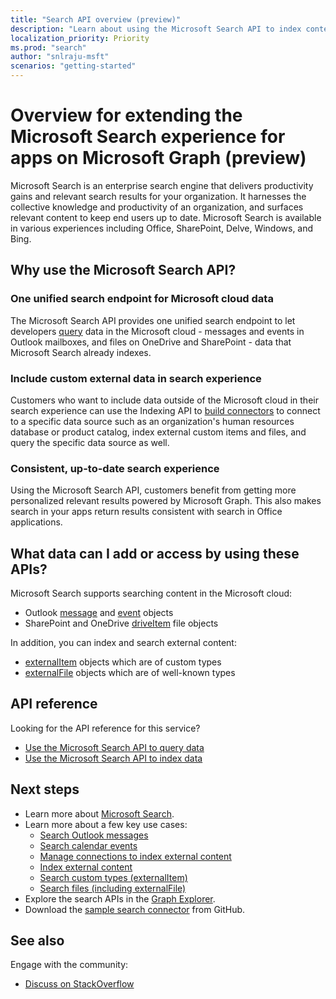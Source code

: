 ```yaml
---
title: "Search API overview (preview)"
description: "Learn about using the Microsoft Search API to index content and add search across your Office & indexed content into your apps."
localization_priority: Priority
ms.prod: "search"
author: "snlraju-msft"
scenarios: "getting-started"
---
```


# Overview for extending the Microsoft Search experience for apps on Microsoft Graph (preview)

Microsoft Search is an enterprise search engine that delivers productivity gains and relevant search results for your organization. It harnesses the collective knowledge and productivity of an organization, and surfaces relevant content to keep end users up to date. Microsoft Search is available in various experiences including Office, SharePoint, Delve, Windows, and Bing.

<!-- markdownlint-disable MD026 -->
## Why use the Microsoft Search API?

### One unified search endpoint for Microsoft cloud data

The Microsoft Search API provides one unified search endpoint to let developers [query](/graph/api/search-query?view=graph-rest-beta) data in the Microsoft cloud - messages and events in Outlook mailboxes, and files on OneDrive and SharePoint - data that Microsoft Search already indexes.

### Include custom external data in search experience

Customers who want to include data outside of the Microsoft cloud in their search experience can use the Indexing API to [build connectors](/microsoftsearch/connectors-overview) to connect to a specific data source such as an organization's human resources database or product catalog, index external custom items and files, and query the specific data source as well.

### Consistent, up-to-date search experience

Using the Microsoft Search API, customers benefit from getting more personalized relevant results powered by Microsoft Graph. This also makes search in your apps return results consistent with search in Office applications.

## What data can I add or access by using these APIs?

Microsoft Search supports searching content in the Microsoft cloud:

- Outlook [message](/graph/api/resources/message?view=graph-rest-beta) and [event](/graph/api/resources/event?view=graph-rest-beta) objects
- SharePoint and OneDrive [driveItem](/graph/api/resources/driveitem?view=graph-rest-beta) file objects

In addition, you can index and search external content:

- [externalItem](/graph/api/resources/externalitem?view=graph-rest-beta) objects which are of custom types
- [externalFile](/graph/api/resources/externalfile?view=graph-rest-beta) objects which are of well-known types

## API reference

Looking for the API reference for this service?

- [Use the Microsoft Search API to query data](/graph/api/resources/search-api-overview?view=graph-rest-beta)
- [Use the Microsoft Search API to index data](/graph/api/resources/indexing-api-overview?view=graph-rest-beta)

## Next steps

- Learn more about [Microsoft Search](/microsoftsearch/).
- Learn more about a few key use cases:
  - [Search Outlook messages](search-concept-messages.md)
  - [Search calendar events](search-concept-events.md)
  - [Manage connections to index external content](search-index-manage-connections.md)
  - [Index external content](search-index-manage-items.md)
  - [Search custom types (externalItem)](search-concept-custom-types.md)
  - [Search files (including externalFile)](search-concept-files.md)
- Explore the search APIs in the [Graph Explorer](https://developer.microsoft.com/graph/graph-explorer).
- Download the [sample search connector](https://github.com/microsoftgraph/msgraph-search-connector-sample) from GitHub.

## See also

Engage with the community:

- [Discuss on StackOverflow](https://stackoverflow.com/questions/tagged/microsoft-search)
